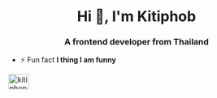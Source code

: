 <h1 align="center">Hi 👋, I'm Kitiphob</h1>
<h3 align="center">A frontend developer from Thailand</h3>

- ⚡ Fun fact **I thing I am funny**

<p align="left">
<a href="https://fb.com/kitiphop thongkham" target="blank"><img align="center" src="https://raw.githubusercontent.com/rahuldkjain/github-profile-readme-generator/master/src/images/icons/Social/facebook.svg" alt="kitiphop thongkham" height="30" width="40" /></a>
</p>

